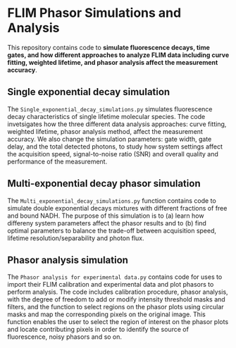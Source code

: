 # FLIM Phasor Simulations and Analysis 

This repository contains code to **simulate fluorescence decays, time gates, and how different approaches to analyze FLIM data including curve fitting, weighted lifetime, and phasor analysis affect the measurement accuracy**. 

## Single exponential decay simulation 

The `Single_exponential_decay_simulations.py` simulates fluorescence decay characteristics of single lifetime molecular species. The code invetsigates how the three different data analysis approaches: curve fitting, weighted lifetime, phasor analysis method, affect the measurement accuracy. We also change the simulation parameters: gate width, gate delay, and the total detected photons, to study how system settings affect the acquisition speed, signal-to-noise ratio (SNR) and overall quality and performance of the measurement. 

## Multi-exponential decay phasor simulation 

The `Multi_exponential_decay_simulations.py` function contains code to simulate double exponential decays mixtures with different fractions of free and bound NADH. The purpose of this simulation is to (a) learn how differeny system parameters affect the phasor results and to (b) find optimal parameters to balance the trade-off between acquisition speed, lifetime resolution/separability and photon flux. 

## Phasor analysis simulation 

The `Phasor analysis for experimental data.py` contains code for uses to import their FLIM calibration and experimental data and plot phasors to perform analysis. The code includes calibration procedure, phasor analysis, with the degree of freedom to add or modify intensity threshold masks and filters, and the function to select regions on the phasor plots using circular masks and map the corresponding pixels on the original image. This function enables the user to select the region of interest on the phasor plots and locate contributing pixels in order to identify the source of fluorescence, noisy phasors and so on.






